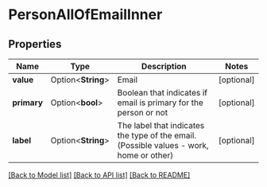 # PersonAllOfEmailInner

## Properties

Name | Type | Description | Notes
------------ | ------------- | ------------- | -------------
**value** | Option<**String**> | Email | [optional]
**primary** | Option<**bool**> | Boolean that indicates if email is primary for the person or not | [optional]
**label** | Option<**String**> | The label that indicates the type of the email. (Possible values - work, home or other) | [optional]

[[Back to Model list]](../README.md#documentation-for-models) [[Back to API list]](../README.md#documentation-for-api-endpoints) [[Back to README]](../README.md)


